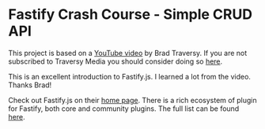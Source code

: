 # Fastify Crash Course - Simple CRUD API

This project is based on a [YouTube video](https://www.youtube.com/watch?v=Lk-uVEVGxOA) by Brad Traversy. If you are not subscribed to Traversy Media you should consider doing so [here](https://www.youtube.com/channel/UC29ju8bIPH5as8OGnQzwJyA).

This is an excellent introduction to Fastify.js. I learned a lot from the video. Thanks Brad!

Check out Fastify.js on their [home page](https://www.fastify.io/). There is a rich ecosystem of plugin for Fastify, both core and community plugins. The full list can be found [here](https://www.fastify.io/ecosystem/).
